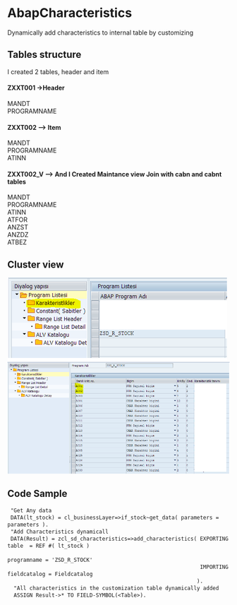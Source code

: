 # AbapCharacteristics
Dynamically add characteristics to internal table by customizing

## Tables structure
I created 2 tables, header and item<br>
#### ZXXT001 ->Header <br>
MANDT   <br>
PROGRAMNAME <br>

#### ZXXT002 --> Item<br>
MANDT<br>
PROGRAMNAME<br>
ATINN<br>

#### ZXXT002_V --> And I Created Maintance view Join with cabn and cabnt tables <br>
MANDT <br>
PROGRAMNAME <br>
ATINN <br>
ATFOR <br>
ANZST <br>
ANZDZ <br>
ATBEZ <br>


## Cluster view
![alt text](https://github.com/lovalace/AbapCharacteristics/blob/master/images/image.png?raw=true)
![alt text](https://github.com/lovalace/AbapCharacteristics/blob/master/images/image2.PNG?raw=true)

## Code Sample
     "Get Any data
     DATA(lt_stock) = cl_businessLayer=>if_stock~get_data( parameters = parameters ).
     "Add Characteristics dynamicall
     DATA(Result) = zcl_sd_characteristics=>add_characteristics( EXPORTING table  = REF #( lt_stock )
                                                                  programname = 'ZSD_R_STOCK'
                                                                 IMPORTING fieldcatalog = Fieldcatalog
                                                                ).
      "All characteristics in the customization table dynamically added
      ASSIGN Result->* TO FIELD-SYMBOL(<Table>).
